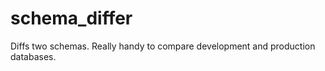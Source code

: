 schema_differ
=============

Diffs two schemas. Really handy to compare development and production databases.
